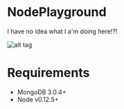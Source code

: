 # NodePlayground

I have no idea what I a'm doing here!?! 

![alt tag](https://i.imgflip.com/o6hnw.jpg)

# Requirements

- MongoDB 3.0.4+
- Node v0.12.5+


